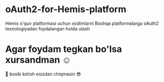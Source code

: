# oAuth2-for-Hemis-platform
Hemis o'quv platformasi uchun xodimlarni Boshqa platformalarga oAuth2 texnologiyadan foydalangan holda ulash

# Agar foydam tegkan bo'lsa xursandman ☺️

🔆 bosib ketish esizdan chiqmasin 😎



